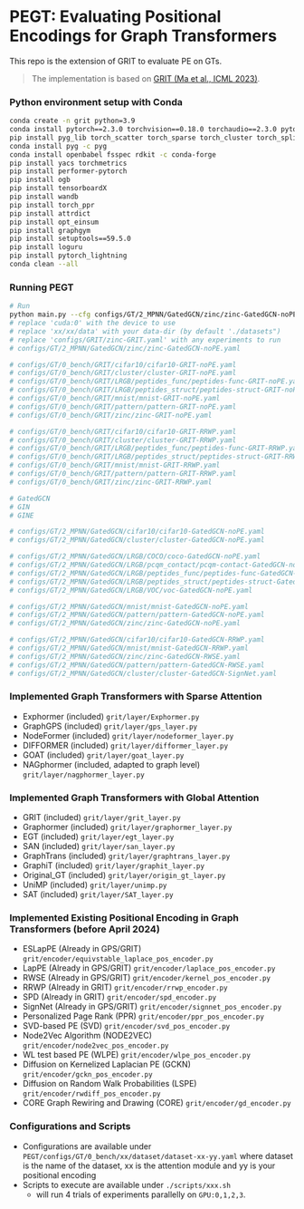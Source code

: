 # PEGT: Evaluating Positional Encodings for Graph Transformers
This repo is the extension of GRIT to evaluate PE on GTs.


> The implementation is based on [GRIT (Ma et al., ICML 2023)](https://jiaqingxie.github.io/paper/GRIT.pdf).
 

### Python environment setup with Conda
```bash
conda create -n grit python=3.9
conda install pytorch==2.3.0 torchvision==0.18.0 torchaudio==2.3.0 pytorch-cuda=12.1 -c pytorch -c nvidia
pip install pyg_lib torch_scatter torch_sparse torch_cluster torch_spline_conv -f https://data.pyg.org/whl/torch-2.3.0+cu121.html
conda install pyg -c pyg
conda install openbabel fsspec rdkit -c conda-forge
pip install yacs torchmetrics
pip install performer-pytorch
pip install ogb
pip install tensorboardX
pip install wandb
pip install torch_ppr
pip install attrdict
pip install opt_einsum
pip install graphgym
pip install setuptools==59.5.0
pip install loguru
pip install pytorch_lightning
conda clean --all

```

### Running PEGT
```bash
# Run
python main.py --cfg configs/GT/2_MPNN/GatedGCN/zinc/zinc-GatedGCN-noPE.yaml accelerator "cuda:0" seed 0 dataset.dir '../datasets'
# replace 'cuda:0' with the device to use
# replace 'xx/xx/data' with your data-dir (by default './datasets")
# replace 'configs/GRIT/zinc-GRIT.yaml' with any experiments to run
# configs/GT/2_MPNN/GatedGCN/zinc/zinc-GatedGCN-noPE.yaml

# configs/GT/0_bench/GRIT/cifar10/cifar10-GRIT-noPE.yaml
# configs/GT/0_bench/GRIT/cluster/cluster-GRIT-noPE.yaml
# configs/GT/0_bench/GRIT/LRGB/peptides_func/peptides-func-GRIT-noPE.yaml
# configs/GT/0_bench/GRIT/LRGB/peptides_struct/peptides-struct-GRIT-noPE.yaml
# configs/GT/0_bench/GRIT/mnist/mnist-GRIT-noPE.yaml
# configs/GT/0_bench/GRIT/pattern/pattern-GRIT-noPE.yaml
# configs/GT/0_bench/GRIT/zinc/zinc-GRIT-noPE.yaml

# configs/GT/0_bench/GRIT/cifar10/cifar10-GRIT-RRWP.yaml
# configs/GT/0_bench/GRIT/cluster/cluster-GRIT-RRWP.yaml
# configs/GT/0_bench/GRIT/LRGB/peptides_func/peptides-func-GRIT-RRWP.yaml
# configs/GT/0_bench/GRIT/LRGB/peptides_struct/peptides-struct-GRIT-RRWP.yaml
# configs/GT/0_bench/GRIT/mnist/mnist-GRIT-RRWP.yaml
# configs/GT/0_bench/GRIT/pattern/pattern-GRIT-RRWP.yaml
# configs/GT/0_bench/GRIT/zinc/zinc-GRIT-RRWP.yaml

# GatedGCN
# GIN
# GINE

# configs/GT/2_MPNN/GatedGCN/cifar10/cifar10-GatedGCN-noPE.yaml
# configs/GT/2_MPNN/GatedGCN/cluster/cluster-GatedGCN-noPE.yaml

# configs/GT/2_MPNN/GatedGCN/LRGB/COCO/coco-GatedGCN-noPE.yaml
# configs/GT/2_MPNN/GatedGCN/LRGB/pcqm_contact/pcqm-contact-GatedGCN-noPE.yaml
# configs/GT/2_MPNN/GatedGCN/LRGB/peptides_func/peptides-func-GatedGCN-noPE.yaml
# configs/GT/2_MPNN/GatedGCN/LRGB/peptides_struct/peptides-struct-GatedGCN-noPE.yaml
# configs/GT/2_MPNN/GatedGCN/LRGB/VOC/voc-GatedGCN-noPE.yaml

# configs/GT/2_MPNN/GatedGCN/mnist/mnist-GatedGCN-noPE.yaml
# configs/GT/2_MPNN/GatedGCN/pattern/pattern-GatedGCN-noPE.yaml
# configs/GT/2_MPNN/GatedGCN/zinc/zinc-GatedGCN-noPE.yaml

# configs/GT/2_MPNN/GatedGCN/cifar10/cifar10-GatedGCN-RRWP.yaml
# configs/GT/2_MPNN/GatedGCN/mnist/mnist-GatedGCN-RRWP.yaml
# configs/GT/2_MPNN/GatedGCN/zinc/zinc-GatedGCN-RWSE.yaml
# configs/GT/2_MPNN/GatedGCN/pattern/pattern-GatedGCN-RWSE.yaml
# configs/GT/2_MPNN/GatedGCN/cluster/cluster-GatedGCN-SignNet.yaml

```

### Implemented Graph Transformers with Sparse Attention
- Exphormer (included) `grit/layer/Exphormer.py`
- GraphGPS (included) `grit/layer/gps_layer.py`
- NodeFormer (included) `grit/layer/nodeformer_layer.py`
- DIFFORMER (included) `grit/layer/difformer_layer.py`
- GOAT (included) `grit/layer/goat_layer.py`
- NAGphormer (included, adapted to graph level) `grit/layer/nagphormer_layer.py`

### Implemented Graph Transformers with Global Attention
- GRIT (included) `grit/layer/grit_layer.py`
- Graphormer (included) `grit/layer/graphormer_layer.py`
- EGT (included) `grit/layer/egt_layer.py`
- SAN (included) `grit/layer/san_layer.py`
- GraphTrans (included) `grit/layer/graphtrans_layer.py`
- GraphiT (included) `grit/layer/graphit_layer.py`
- Original_GT (included) `grit/layer/origin_gt_layer.py`
- UniMP (included) `grit/layer/unimp.py`
- SAT (included) `grit/layer/SAT_layer.py`



### Implemented Existing Positional Encoding in Graph Transformers (before April 2024)

- ESLapPE (Already in GPS/GRIT) `grit/encoder/equivstable_laplace_pos_encoder.py`
- LapPE (Already in GPS/GRIT) `grit/encoder/laplace_pos_encoder.py`
- RWSE  (Already in GPS/GRIT) `grit/encoder/kernel_pos_encoder.py`
- RRWP  (Already in GRIT) `grit/encoder/rrwp_encoder.py`
- SPD (Already in GRIT) `grit/encoder/spd_encoder.py`
- SignNet (Already in GPS/GRIT)  `grit/encoder/signnet_pos_encoder.py`
- Personalized Page Rank (PPR) `grit/encoder/ppr_pos_encoder.py`
- SVD-based PE (SVD) `grit/encoder/svd_pos_encoder.py`
- Node2Vec Algorithm (NODE2VEC) `grit/encoder/node2vec_pos_encoder.py`
- WL test based PE (WLPE) `grit/encoder/wlpe_pos_encoder.py`
- Diffusion on Kernelized Laplacian PE (GCKN) `grit/encoder/gckn_pos_encoder.py`
- Diffusion on Random Walk Probabilities (LSPE) `grit/encoder/rwdiff_pos_encoder.py`
- CORE Graph Rewiring and Drawing (CORE) `grit/encoder/gd_encoder.py`

### Configurations and Scripts

- Configurations are available under `PEGT/configs/GT/0_bench/xx/dataset/dataset-xx-yy.yaml` where
dataset is the name of the dataset, xx is the attention module and yy is your positional encoding
- Scripts to execute are available under `./scripts/xxx.sh`
  - will run 4 trials of experiments parallelly on `GPU:0,1,2,3`. 
